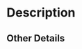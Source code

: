 # Description

<!-- What changed? :]  -->

## Other Details

<!--
    Any other noteworthy information to document.
    For instance, installed and/or updated dependencies, major additions,
    links to any relevant external resources, etc.
-->
